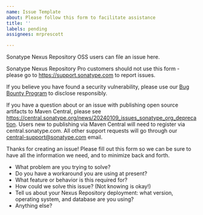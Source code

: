 ```yaml
---
name: Issue Template
about: Please follow this form to facilitate assistance
title: ''
labels: pending
assignees: mrprescott

---
```


Sonatype Nexus Repository OSS users can file an issue here.

Sonatype Nexus Repository Pro customers should not use this form - please go to https://support.sonatype.com to report issues.

If you believe you have found a security vulnerability, please use our [Bug Bounty Program](https://www.sonatype.com/report-a-security-vulnerability) to disclose responsibly.

If you have a question about or an issue with publishing open source artifacts to Maven Central, please see https://central.sonatype.org/news/20240109_issues_sonatype_org_deprecation. 
Users new to publishing via Maven Central will need to register via central.sonatype.com. All other support requests will go through our central-support@sonatype.com email.

Thanks for creating an issue! Please fill out this form so we can be sure to have all the information we need, and to minimize back and forth.

* What problem are you trying to solve?
* Do you have a workaround you are using at present?
* What feature or behavior is this required for?
* How could we solve this issue? (Not knowing is okay!)
* Tell us about your Nexus Repository deployment: what version, operating system, and database are you using?
* Anything else?
